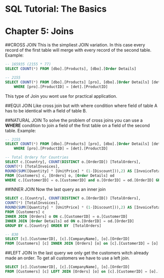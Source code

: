 # SQL Tutorial: The Basics
# Chapter 5: Joins


##CROSS JOIN
This is the simpliest JOIN variation. In this case every record of the first table will merge with every record of the second table.
Example:
```sql
-- 165935 (2155 * 77)
SELECT COUNT(*) FROM [dbo].[Products], [dbo].[Order Details]

-- 2155
SELECT COUNT(*) FROM [dbo].[Products] [pro], [dbo].[Order Details] [det]
	WHERE [pro].[ProductID] = [det].[ProductID]
```

This type of Join you wont use for practical application.


##EQUI JOIN
Like cross join but with where condition where field of table A has to be identical with a field of table B.

##NATURAL JOIN
To solve the problem of cross joins you can use a **WHERE** condition to join a field of the first table on a field of the second table.
Example:
```sql
-- 2155
SELECT COUNT(*) FROM [dbo].[Products] [pro], [dbo].[Order Details] [det]
	WHERE [pro].[ProductID] = [det].[ProductID]

-- Total Ordery for Countries
SELECT c.[Country], COUNT(DISTINCT o.[OrderID]) [TotalOrders],
COUNT(*) [TotalInvoices],
ROUND(SUM([Quantity] * [UnitPrice] * (1-[Discount])),2) AS [InvoiceTotal]
FROM [Customers] c, [Orders] o, [Order Details] od
WHERE c.[CustomerID] = o.[CustomerID] and o.[OrderID] = od.[OrderID] GROUP BY c.[Country] ORDER BY  [TotalOrders]

```

##INNER JOIN
Now the last query as an inner join
```sql
SELECT c.[Country], COUNT(DISTINCT o.[OrderID]) [TotalOrders],
COUNT(*) [TotalInvoices],
ROUND(SUM([Quantity] * [UnitPrice] * (1-[Discount])),2) AS [InvoiceTotal]
FROM [Customers] c
INNER JOIN [Orders] o ON c.[CustomerID] = o.[CustomerID]
INNER JOIN [Order Details] od ON o.[OrderID] = od.[OrderID]
GROUP BY c.[Country] ORDER BY  [TotalOrders]

-- 830
SELECT [c].[CustomerID], [c].[CompanyName], [o].[OrderID]
FROM [Customers] [c] INNER JOIN [Orders] [o] on [c].[CustomerID] = [o].[CustomerID]

```

##LEFT JOIN
In the last query we only get the customers witch already made an order. To get all customers we have to use a left join.
```sql
SELECT [c].[CustomerID], [c].[CompanyName], [o].[OrderID]
FROM [Customers] [c] LEFT JOIN [Orders] [o] on [c].[CustomerID] = [o].[CustomerID]
```
